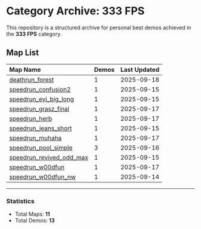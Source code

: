 # Category Archive: 333 FPS

This repository is a structured archive for personal best demos achieved in the **333 FPS** category.

## Map List

| Map Name | Demos | Last Updated |
| :--- | :---- | :--- |
| [deathrun_forest](./deathrun_forest) | 1 | 2025-09-18 |
| [speedrun_confusion2](./speedrun_confusion2) | 1 | 2025-09-15 |
| [speedrun_evi_big_long](./speedrun_evi_big_long) | 1 | 2025-09-15 |
| [speedrun_grasz_final](./speedrun_grasz_final) | 1 | 2025-09-17 |
| [speedrun_herb](./speedrun_herb) | 1 | 2025-09-17 |
| [speedrun_jeans_short](./speedrun_jeans_short) | 1 | 2025-09-15 |
| [speedrun_muhaha](./speedrun_muhaha) | 1 | 2025-09-17 |
| [speedrun_pool_simple](./speedrun_pool_simple) | 3 | 2025-09-16 |
| [speedrun_revived_odd_max](./speedrun_revived_odd_max) | 1 | 2025-09-15 |
| [speedrun_w00dfun](./speedrun_w00dfun) | 1 | 2025-09-17 |
| [speedrun_w00dfun_nw](./speedrun_w00dfun_nw) | 1 | 2025-09-14 |

---

### Statistics
- Total Maps: **11**
- Total Demos: **13**